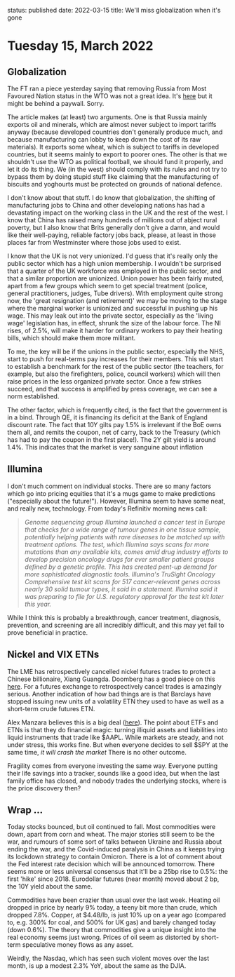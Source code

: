 status: published
date: 2022-03-15
title: We'll miss globalization when it's gone

# Tuesday 15, March 2022

## Globalization

The FT ran a piece yesterday saying that removing Russia from Most Favoured Nation status in the WTO was not a great idea.
It's [here](https://www.ft.com/content/985915ed-0d0b-4f4b-a7a3-6fcaa95c5d03?desktop=true&segmentId=d8d3e364-5197-20eb-17cf-2437841d178a) but it might be behind a paywall. Sorry.

The article makes (at least) two arguments. One is that Russia mainly exports oil and minerals, which are almost never subject to import tariffs anyway (because developed countries don't generally produce much, and because manufacturing can lobby to keep down the cost of its raw materials). It exports some wheat, which is subject to tariffs in developed countries, but it seems mainly to export to poorer ones. The other is that we shouldn't use the WTO as political football, we should fund it properly, and let it do its thing.
We (in the west) should comply with its rules and not try to bypass them by doing stupid stuff like claiming that the manufacturing of biscuits and yoghourts must be protected on grounds of national defence.

I don't know about that stuff. I do know that globalization, the shifting of manufacturing jobs to China and other developing nations has had a devastating impact on the working class in the UK and the rest of the west.
I know that China has raised many hundreds of millions out of abject rural poverty, but I also know that Brits generally don't give a damn, and would like their well-paying, reliable factory jobs back, please, at least in those places far from Westminster where those jobs used to exist.

I know that the UK is not very unionized. I'd guess that it's really only the public sector which has a high union membership.
I wouldn't be surprised that a quarter of the UK workforce was employed in the public sector, and that a similar proportion are unionized. Union power has been fairly muted, apart from a few groups which seem to get special treatment (police, general practitioners, judges, Tube drivers). With employment quite strong now, the 'great resignation (and retirement)' we may be moving to the stage where the marginal worker is unionized and successful in pushing up his wage. This may leak out into the private sector, especially as the 'living wage' legislation has, in effect, shrunk the size of the labour force. The NI rises, of 2.5%, will make it harder for ordinary workers to pay their heating bills, which should make them more militant.

To me, the key will be if the unions in the public sector, especially the NHS, start to push for real-terms pay increases for their members. This will start to establish a benchmark for the rest of the public sector (the teachers, for example, but also the firefighters, police, council workers) which will then raise prices in the less organized private sector. Once a few strikes succeed, and that success is amplified by press coverage, we can see a norm established. 

The other factor, which is frequently cited, is the fact that the government is in a bind. Through QE, it is financing its deficit at the Bank of England discount rate. The fact that 10Y gilts pay 1.5% is irrelevant if the BoE owns them all, and remits the coupon, net of carry, back to the Treasury (which has had to pay the coupon in the first place!). The 2Y gilt yield is around 1.4%. This indicates that the market is very sanguine about inflation 

## Illumina

I don't much comment on individual stocks. There are so many factors which go into pricing equities that it's a mugs game to make predictions ("especially about the future!"). However, Illumina seem to have some neat, and really new, technology. 
From today's Refinitiv morning news call: 

> _Genome sequencing group Illumina launched a cancer test in Europe that checks for a wide range of tumour genes in one tissue sample, potentially helping patients with rare diseases to be matched up with treatment options. The test, which Illumina says scans for more mutations than any available kits, comes amid drug industry efforts to develop precision oncology drugs for ever smaller patient groups defined by a genetic profile. This has created pent-up demand for more sophisticated diagnostic tools. Illumina's TruSight Oncology Comprehensive test kit scans for 517 cancer-relevant genes across nearly 30 solid tumour types, it said in a statement. Illumina said it was preparing to file for U.S. regulatory approval for the test kit later this year._ 

While I think this is probably a breakthrough, cancer treatment, diagnosis, prevention, and screening are all incredibly difficult, and this may yet fail to prove beneficial in practice.

## Nickel and VIX ETNs

The LME has retrospectively cancelled nickel futures trades to protect a Chinese billionaire, Xiang Guangda. Doomberg has a good piece on this [here](https://doomberg.substack.com/p/nickel-in-front-of-a-steamroller?r=nmbt&s=r&utm_campaign=post&utm_medium=web). For a futures exchange to retrospectively cancel trades is amazingly serious. Another indication of how bad things are is that Barclays have stopped issuing new units of a volatility ETN they used to have as well as a short-term crude futures ETN. 

Alex Manzara believes this is a big deal ([here](https://www.chartpoint.com/unpaid-debts-and-turning-points/)).
The point about ETFs and ETNs is that they do financial magic: turning illiquid assets and liabilities into liquid instruments that trade like $AAPL. While markets are steady, and not under stress, this works fine. 
But when everyone decides to sell $SPY at the same time, _it will crash the market_ There is no other outcome.

Fragility comes from everyone investing the same way. Everyone putting their life savings into a tracker, sounds like a good idea, but when the last family office has closed, and nobody trades the underlying stocks, where is the price discovery then?

## Wrap ...

Today stocks bounced, but oil continued to fall.
Most commodities were down, apart from corn and wheat.
The major stories still seem to be the war, and rumours of some sort of talks between Ukraine and Russia about ending the war, and the Covid-induced paralysis in China as it keeps trying its lockdown strategy to contain Omicron.
There is a lot of comment about the Fed interest rate decision which will be announced tomorrow. 
There seems more or less universal consensus that it'll be a 25bp rise to 0.5%: the first 'hike' since 2018. 
Eurodollar futures (near month) moved about 2 bp, the 10Y yield about the same.

Commodities have been crazier than usual over the last week.
Heating oil dropped in price by nearly 9% today, a teeny bit more than crude, which dropped 7.8%.
Copper, at $4.48/lb, is just 10% up on a year ago (compared to, e.g. 300% for coal, and 500% for UK gas) and barely changed today (down 0.6%).
The theory that commodities give a unique insight into the real economy seems just wrong.
Prices of oil seem as distorted by short-term speculative money flows as any asset.

Weirdly, the Nasdaq, which has seen such violent moves over the last month, is up a modest 2.3% YoY, about the same as the DJIA.
